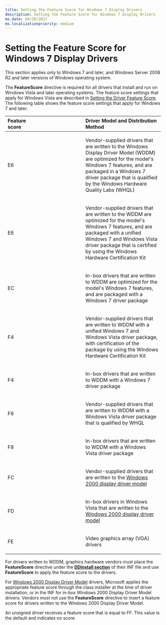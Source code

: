 ```yaml
---
title: Setting the Feature Score for Windows 7 Display Drivers
description: Setting the Feature Score for Windows 7 Display Drivers
ms.date: 04/20/2017
ms.localizationpriority: medium
---
```


# Setting the Feature Score for Windows 7 Display Drivers


This section applies only to Windows 7 and later, and Windows Server 2008 R2 and later versions of Windows operating system.

The **FeatureScore** directive is required for all drivers that install and run on Windows Vista and later operating systems. The feature score settings that apply for Windows Vista are described in [Setting the Driver Feature Score](setting-the-driver-feature-score.md). The following table shows the feature score settings that apply for Windows 7 and later.

<table>
<colgroup>
<col width="50%" />
<col width="50%" />
</colgroup>
<thead>
<tr class="header">
<th align="left">Feature
<div>
 
</div>
score</th>
<th align="left">Driver Model and Distribution Method</th>
</tr>
</thead>
<tbody>
<tr class="odd">
<td align="left"><p>E6</p></td>
<td align="left"><p>Vendor-supplied drivers that are written to the Windows Display Driver Model (WDDM) are optimized for the model's Windows 7 features, and are packaged in a Windows 7 driver package that is qualified by the Windows Hardware Quality Labs (WHQL)</p></td>
</tr>
<tr class="even">
<td align="left"><p>E6</p></td>
<td align="left"><p>Vendor-supplied drivers that are written to the WDDM are optimized for the model's Windows 7 features, and are packaged with a unified Windows 7 and Windows Vista driver package that is certified by using the Windows Hardware Certification Kit</p></td>
</tr>
<tr class="odd">
<td align="left"><p>EC</p></td>
<td align="left"><p>In-box drivers that are written to WDDM are optimized for the model's Windows 7 features, and are packaged with a Windows 7 driver package</p></td>
</tr>
<tr class="even">
<td align="left"><p>F4</p></td>
<td align="left"><p>Vendor-supplied drivers that are written to WDDM with a unified Windows 7 and Windows Vista driver package, with certification of the package by using the Windows Hardware Certification Kit</p></td>
</tr>
<tr class="odd">
<td align="left"><p>F4</p></td>
<td align="left"><p>In-box drivers that are written to WDDM with a Windows 7 driver package</p></td>
</tr>
<tr class="even">
<td align="left"><p>F6</p></td>
<td align="left"><p>Vendor-supplied drivers that are written to WDDM with a Windows Vista driver package that is qualified by WHQL</p></td>
</tr>
<tr class="odd">
<td align="left"><p>F8</p></td>
<td align="left"><p>In-box drivers that are written to WDDM with a Windows Vista driver package</p></td>
</tr>
<tr class="even">
<td align="left"><p>FC</p></td>
<td align="left"><p>Vendor-supplied drivers that are written to the <a href="windows-2000-display-driver-model-design-guide.md" data-raw-source="[Windows 2000 display driver model](windows-2000-display-driver-model-design-guide.md)">Windows 2000 display driver model</a></p></td>
</tr>
<tr class="odd">
<td align="left"><p>FD</p></td>
<td align="left"><p>In-box drivers in Windows Vista that are written to the <a href="windows-2000-display-driver-model-design-guide.md" data-raw-source="[Windows 2000 display driver model](windows-2000-display-driver-model-design-guide.md)">Windows 2000 display driver model</a></p></td>
</tr>
<tr class="even">
<td align="left"><p>FE</p></td>
<td align="left"><p>Video graphics array (VGA) drivers</p></td>
</tr>
</tbody>
</table>

 

For drivers written to WDDM, graphics hardware vendors must place the **FeatureScore** directive under the [**DDInstall section**](../install/inf-ddinstall-section.md) of their INF file and use **FeatureScore** to apply the feature score to the drivers.

For [Windows 2000 Display Driver Model](windows-2000-display-driver-model-design-guide.md) drivers, Microsoft applies the appropriate feature score through the class installer at the time of driver installation, or in the INF for in-box Windows 2000 Display Driver Model drivers. Vendors must not use the **FeatureScore** directive to insert a feature score for drivers written to the Windows 2000 Display Driver Model.

An unsigned driver receives a feature score that is equal to FF. This value is the default and indicates no score.

 

